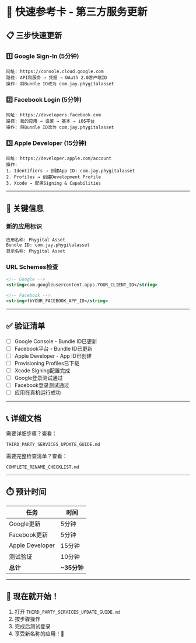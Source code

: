 # 🚀 快速参考卡 - 第三方服务更新

## 📋 三步快速更新

### 1️⃣ Google Sign-In (5分钟)
```
网址: https://console.cloud.google.com
路径: API和服务 → 凭据 → OAuth 2.0客户端ID
操作: 将Bundle ID改为 com.jay.phygitalasset
```

### 2️⃣ Facebook Login (5分钟)
```
网址: https://developers.facebook.com
路径: 我的应用 → 设置 → 基本 → iOS平台
操作: 将Bundle ID改为 com.jay.phygitalasset
```

### 3️⃣ Apple Developer (15分钟)
```
网址: https://developer.apple.com/account
操作:
1. Identifiers → 创建App ID: com.jay.phygitalasset
2. Profiles → 创建Development Profile
3. Xcode → 配置Signing & Capabilities
```

---

## 📝 关键信息

### 新的应用标识
```
应用名称: Phygital Asset
Bundle ID: com.jay.phygitalasset
显示名称: Phygital Asset
```

### URL Schemes检查
```xml
<!-- Google -->
<string>com.googleusercontent.apps.YOUR_CLIENT_ID</string>

<!-- Facebook -->
<string>fbYOUR_FACEBOOK_APP_ID</string>
```

---

## ✅ 验证清单

- [ ] Google Console - Bundle ID已更新
- [ ] Facebook平台 - Bundle ID已更新
- [ ] Apple Developer - App ID已创建
- [ ] Provisioning Profiles已下载
- [ ] Xcode Signing配置完成
- [ ] Google登录测试通过
- [ ] Facebook登录测试通过
- [ ] 应用在真机运行成功

---

## 📞 详细文档

需要详细步骤？查看：
```
THIRD_PARTY_SERVICES_UPDATE_GUIDE.md
```

需要完整检查清单？查看：
```
COMPLETE_RENAME_CHECKLIST.md
```

---

## ⏱️ 预计时间

| 任务 | 时间 |
|------|------|
| Google更新 | 5分钟 |
| Facebook更新 | 5分钟 |
| Apple Developer | 15分钟 |
| 测试验证 | 10分钟 |
| **总计** | **~35分钟** |

---

## 🎯 现在就开始！

1. 打开 `THIRD_PARTY_SERVICES_UPDATE_GUIDE.md`
2. 按步骤操作
3. 完成后测试登录
4. 享受新名称的应用！🎉

